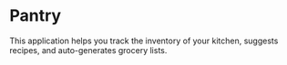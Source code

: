 # Pantry

This application helps you track the inventory of
your kitchen, suggests recipes, and auto-generates
grocery lists.


